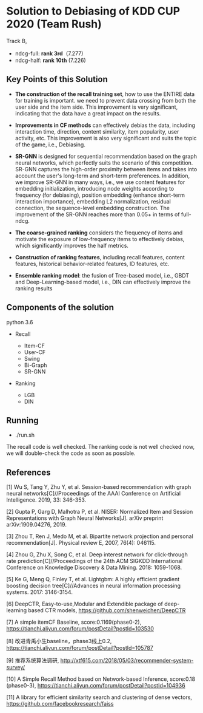 # Solution to Debiasing of KDD CUP 2020 (Team Rush)
Track B,

- ndcg-full: **rank 3rd**（7.277)
- ndcg-half: **rank 10th** (7.226)

## Key Points of this Solution 
- **The construction of the recall training set**, how to use the ENTIRE data for training is important. we need to prevent data crossing from both the user side and the item side. This improvement is very significant, indicating that the data have a great impact on the results.

- **Improvements in CF methods** can effectively debias the data, including interaction time, direction, content similarity, item popularity, user activity, etc. This improvement is also very significant and suits the topic of the game, i.e., Debiasing.

- **SR-GNN** is designed for sequential recommendation based on the graph neural networks, which perfectly suits the scenario of this competition. SR-GNN captures the high-order proximity between items and takes into account the user's long-term and short-term preferences. In addition, we improve SR-GNN in many ways, i.e., we use content features for embedding initialization, introducing node weights according to frequency (for debiasing), position embedding (enhance short-term interaction importance), embedding L2 normalization, residual connection, the sequence-level embedding construction. The improvement of the SR-GNN reaches more than 0.05+ in terms of full-ndcg.

- **The coarse-grained ranking** considers the frequency of items and motivate the exposure of low-frequency items to effectively debias, which significantly improves the half metrics.

- **Construction of ranking features**, including recall features, content features, historical behavior-related features, ID features, etc.

- **Ensemble ranking model**: the fusion of Tree-based model, i.e., GBDT and Deep-Learning-based model, i.e., DIN can effectively improve the ranking results

## Components of the solution
python 3.6
- Recall
    - Item-CF
    - User-CF
    - Swing
    - Bi-Graph
    - SR-GNN
    
- Ranking
    - LGB
    - DIN
    
## Running
- ./run.sh

The recall code is well checked.
The ranking code is not well checked now, we will double-check the code as soon as possible.
    
## References

[1]  Wu S, Tang Y, Zhu Y, et al. Session-based recommendation with graph neural networks[C]//Proceedings of the AAAI Conference on Artificial Intelligence. 2019, 33: 346-353.

[2]  Gupta P, Garg D, Malhotra P, et al. NISER: Normalized Item and Session Representations with Graph Neural Networks[J]. arXiv preprint arXiv:1909.04276, 2019.

[3]  Zhou T, Ren J, Medo M, et al. Bipartite network projection and personal recommendation[J]. Physical review E, 2007, 76(4): 046115.

[4] Zhou G, Zhu X, Song C, et al. Deep interest network for click-through rate prediction[C]//Proceedings of the 24th ACM SIGKDD International Conference on Knowledge Discovery & Data Mining. 2018: 1059-1068.

[5] Ke G, Meng Q, Finley T, et al. Lightgbm: A highly efficient gradient boosting decision tree[C]//Advances in neural information processing systems. 2017: 3146-3154.

[6] DeepCTR, Easy-to-use,Modular and Extendible package of deep-learning based CTR models, https://github.com/shenweichen/DeepCTR

[7] A simple itemCF Baseline, score:0.1169(phase0-2), https://tianchi.aliyun.com/forum/postDetail?postId=103530

[8] 改进青禹小生baseline，phase3线上0.2, https://tianchi.aliyun.com/forum/postDetail?postId=105787

[9] 推荐系统算法调研, http://xtf615.com/2018/05/03/recommender-system-survey/

[10] A Simple Recall Method based on Network-based Inference, score:0.18 (phase0-3), https://tianchi.aliyun.com/forum/postDetail?postId=104936

[11] A library for efficient similarity search and clustering of dense vectors, https://github.com/facebookresearch/faiss

    


